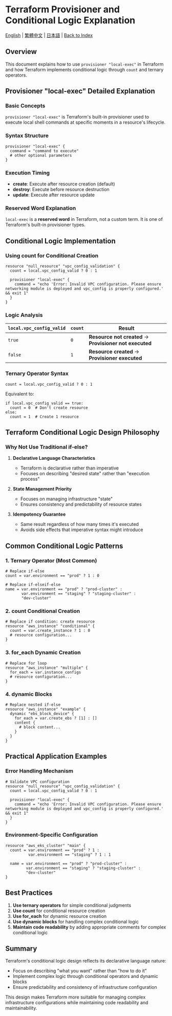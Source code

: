 # Terraform Provisioner and Conditional Logic Explanation

[English](../en/04_about_provisioner_local-exec.md) | [繁體中文](../zh-tw/04_about_provisioner_local-exec.md) | [日本語](../ja/04_about_provisioner_local-exec.md) | [Back to Index](../README.md)

## Overview

This document explains how to use `provisioner "local-exec"` in Terraform and how Terraform implements conditional logic through `count` and ternary operators.

## Provisioner "local-exec" Detailed Explanation

### Basic Concepts

`provisioner "local-exec"` is Terraform's built-in provisioner used to execute local shell commands at specific moments in a resource's lifecycle.

### Syntax Structure

```hcl
provisioner "local-exec" {
  command = "command to execute"
  # other optional parameters
}
```

### Execution Timing

- **create**: Execute after resource creation (default)
- **destroy**: Execute before resource destruction
- **update**: Execute after resource update

### Reserved Word Explanation

`local-exec` is a **reserved word** in Terraform, not a custom term. It is one of Terraform's built-in provisioner types.

## Conditional Logic Implementation

### Using count for Conditional Creation

```hcl
resource "null_resource" "vpc_config_validation" {
  count = local.vpc_config_valid ? 0 : 1

  provisioner "local-exec" {
    command = "echo 'Error: Invalid VPC configuration. Please ensure networking module is deployed and vpc_config is properly configured.' && exit 1"
  }
}
```

### Logic Analysis

| `local.vpc_config_valid` | `count` | Result |
|--------------------------|---------|--------|
| `true` | `0` | **Resource not created** → **Provisioner not executed** |
| `false` | `1` | **Resource created** → **Provisioner executed** |

### Ternary Operator Syntax

```hcl
count = local.vpc_config_valid ? 0 : 1
```

Equivalent to:
```hcl
if local.vpc_config_valid == true:
  count = 0  # Don't create resource
else:
  count = 1  # Create 1 resource
```

## Terraform Conditional Logic Design Philosophy

### Why Not Use Traditional if-else?

1. **Declarative Language Characteristics**
   - Terraform is declarative rather than imperative
   - Focuses on describing "desired state" rather than "execution process"

2. **State Management Priority**
   - Focuses on managing infrastructure "state"
   - Ensures consistency and predictability of resource states

3. **Idempotency Guarantee**
   - Same result regardless of how many times it's executed
   - Avoids side effects that imperative syntax might introduce

## Common Conditional Logic Patterns

### 1. Ternary Operator (Most Common)

```hcl
# Replace if-else
count = var.environment == "prod" ? 1 : 0

# Replace if-elseif-else
name = var.environment == "prod" ? "prod-cluster" : 
       var.environment == "staging" ? "staging-cluster" : 
       "dev-cluster"
```

### 2. count Conditional Creation

```hcl
# Replace if condition: create resource
resource "aws_instance" "conditional" {
  count = var.create_instance ? 1 : 0
  # resource configuration...
}
```

### 3. for_each Dynamic Creation

```hcl
# Replace for loop
resource "aws_instance" "multiple" {
  for_each = var.instance_configs
  # resource configuration...
}
```

### 4. dynamic Blocks

```hcl
# Replace nested if-else
resource "aws_instance" "example" {
  dynamic "ebs_block_device" {
    for_each = var.create_ebs ? [1] : []
    content {
      # block content...
    }
  }
}
```

## Practical Application Examples

### Error Handling Mechanism

```hcl
# Validate VPC configuration
resource "null_resource" "vpc_config_validation" {
  count = local.vpc_config_valid ? 0 : 1

  provisioner "local-exec" {
    command = "echo 'Error: Invalid VPC configuration. Please ensure networking module is deployed and vpc_config is properly configured.' && exit 1"
  }
}
```

### Environment-Specific Configuration

```hcl
resource "aws_eks_cluster" "main" {
  count = var.environment == "prod" ? 1 : 
          var.environment == "staging" ? 1 : 1
  
  name = var.environment == "prod" ? "prod-cluster" :
         var.environment == "staging" ? "staging-cluster" :
         "dev-cluster"
}
```

## Best Practices

1. **Use ternary operators** for simple conditional judgments
2. **Use count** for conditional resource creation
3. **Use for_each** for dynamic resource creation
4. **Use dynamic blocks** for handling complex conditional logic
5. **Maintain code readability** by adding appropriate comments for complex conditional logic

## Summary

Terraform's conditional logic design reflects its declarative language nature:
- Focus on describing "what you want" rather than "how to do it"
- Implement complex logic through conditional operators and dynamic blocks
- Ensure predictability and consistency of infrastructure configuration

This design makes Terraform more suitable for managing complex infrastructure configurations while maintaining code readability and maintainability.